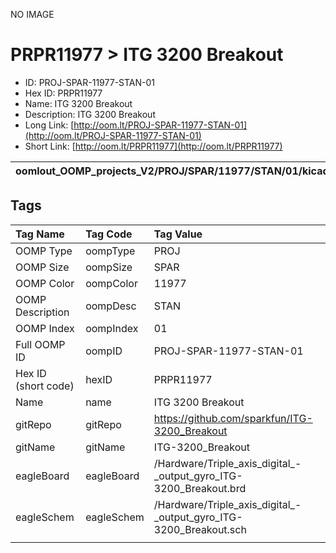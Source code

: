 


  
NO IMAGE  
# PRPR11977 > ITG 3200 Breakout

- ID: PROJ-SPAR-11977-STAN-01
- Hex ID: PRPR11977
- Name: ITG 3200 Breakout
- Description: ITG 3200 Breakout
- Long Link: [http://oom.lt/PROJ-SPAR-11977-STAN-01](http://oom.lt/PROJ-SPAR-11977-STAN-01)
- Short Link: [http://oom.lt/PRPR11977](http://oom.lt/PRPR11977)
  

|oomlout_OOMP_projects_V2/PROJ/SPAR/11977/STAN/01/kicadPcb3dFront.png|oomlout_OOMP_projects_V2/PROJ/SPAR/11977/STAN/01/kicadPcb3dBack.png|oomlout_OOMP_projects_V2/PROJ/SPAR/11977/STAN/01/kicadPcb3d.png||
| :---: | :---: | :---: | :---: |

## Tags
  

|Tag Name|Tag Code|Tag Value|
| :--- | :--- | :--- |
|OOMP Type|oompType|PROJ|
|OOMP Size|oompSize|SPAR|
|OOMP Color|oompColor|11977|
|OOMP Description|oompDesc|STAN|
|OOMP Index|oompIndex|01|
|Full OOMP ID|oompID|PROJ-SPAR-11977-STAN-01|
|Hex ID (short code)|hexID|PRPR11977|
|Name|name|ITG 3200 Breakout|
|gitRepo|gitRepo|https://github.com/sparkfun/ITG-3200_Breakout|
|gitName|gitName|ITG-3200_Breakout|
|eagleBoard|eagleBoard|/Hardware/Triple_axis_digital_-_output_gyro_ITG-3200_Breakout.brd|
|eagleSchem|eagleSchem|/Hardware/Triple_axis_digital_-_output_gyro_ITG-3200_Breakout.sch|
||||
